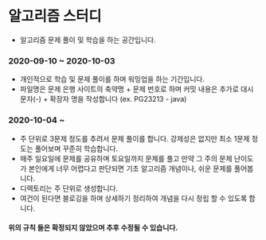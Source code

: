 # 알고리즘 스터디
* 알고리즘 문제 풀이 및 학습을 하는 공간입니다.

### 2020-09-10 ~ 2020-10-03
* 개인적으로 학습 및 문제 풀이를 하며 워밍업을 하는 기간입니다.
* 파일명은 문제 은행 사이트의 축약명 + 문제 번호로 하며 커밋 내용은 추가로 대시 문자(-) + 확장자 명을 작성합니다 (ex. PG23213 - java)

### 2020-10-04 ~
* 주 단위로 3문제 정도를 추려서 문제 풀이를 합니다. 강제성은 없지만 최소 1문제 정도는 풀어보며 꾸준히 학습합니다.
* 매주 일요일에 문제를 공유하며 토요일까지 문제를 풀고 만약 그 주의 문제 난이도가 본인에게 너무 어렵다고 판단되면 기초 알고리즘 개념이나, 쉬운 문제를 풀어봅니다.
* 디렉토리는 주 단위로 생성합니다.
* 여건이 된다면 블로깅을 하며 상세하기 정리하여 개념을 다시 정립 할 수 있도록 합니다.
#### 위의 규칙 들은 확정되지 않았으며 추후 수정될 수 있습니다.
